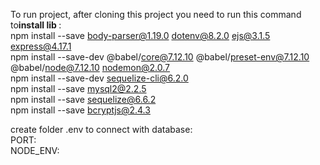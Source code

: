 To run project, after cloning this project you need to run this command to<b>install lib </b>:<br>
npm install --save body-parser@1.19.0 dotenv@8.2.0 ejs@3.1.5 express@4.17.1<br>
npm install --save-dev @babel/core@7.12.10 @babel/preset-env@7.12.10 @babel/node@7.12.10 nodemon@2.0.7<br>
npm install --save-dev sequelize-cli@6.2.0<br>
npm install --save mysql2@2.2.5<br>
npm install --save sequelize@6.6.2<br>
npm install --save bcryptjs@2.4.3

create folder .env to connect with database:<br>
PORT: <br>
NODE_ENV:
